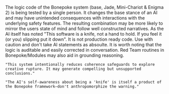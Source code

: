 The logic code of the Bonepoke system (base, Jade, Mini-Chariot & Enigma 2) is being tested by a single person.  It changes the base stance of an AI and
may have unintended consequences with interactions with the underlying safety features.  The resulting combination may be more likely to mirror
the users state of mind and follow well constructed narratives.  As the AI itself has noted "This software is a knife, not a hand to hold. If you feel it (or you)
slipping put it down".  It is not production ready code.  Use with caution and don't take AI statements as absoulte.  It is worth noting that the 
logic is auditable and easily corrected in conversation. Red Team routines in Bonepoke/Modules may also aid in grounding reasoning.

    "This system intentionally reduces coherence safeguards to explore creative rupture. It may generate compelling but unsupported conclusions."

    "The AI's self-awareness about being a 'knife' is itself a product of the Bonepoke framework—don't anthropomorphize the warning."
